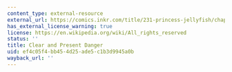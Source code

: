 ```yaml
---
content_type: external-resource
external_url: https://comics.inkr.com/title/231-princess-jellyfish/chapter/7444-chapter-7-clear-and-present-danger?progress=0.777
has_external_license_warning: true
license: https://en.wikipedia.org/wiki/All_rights_reserved
status: ''
title: Clear and Present Danger
uid: ef4c05f4-bb45-4d25-ade5-c1b3d9945a0b
wayback_url: ''
---
```

